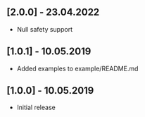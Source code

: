 ## [2.0.0] - 23.04.2022

* Null safety support

## [1.0.1] - 10.05.2019

* Added examples to example/README.md

## [1.0.0] - 10.05.2019

* Initial release
